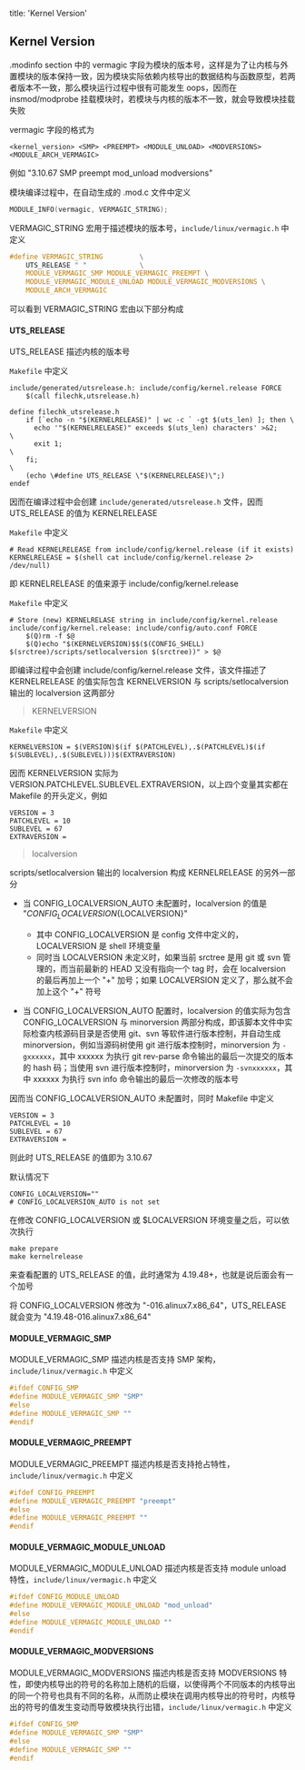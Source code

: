 title: 'Kernel Version'

## Kernel Version

.modinfo section 中的 vermagic 字段为模块的版本号，这样是为了让内核与外置模块的版本保持一致，因为模块实际依赖内核导出的数据结构与函数原型，若两者版本不一致，那么模块运行过程中很有可能发生 oops，因而在 insmod/modprobe 挂载模块时，若模块与内核的版本不一致，就会导致模块挂载失败

vermagic 字段的格式为

```
<kernel_version> <SMP> <PREEMPT> <MODULE_UNLOAD> <MODVERSIONS> <MODULE_ARCH_VERMAGIC>
```

例如 "3.10.67 SMP preempt mod_unload modversions"



模块编译过程中，在自动生成的 <module>.mod.c 文件中定义

```c
MODULE_INFO(vermagic, VERMAGIC_STRING);
```

VERMAGIC_STRING 宏用于描述模块的版本号，`include/linux/vermagic.h` 中定义

```c
#define VERMAGIC_STRING 		\
	UTS_RELEASE " "				\
	MODULE_VERMAGIC_SMP MODULE_VERMAGIC_PREEMPT \
	MODULE_VERMAGIC_MODULE_UNLOAD MODULE_VERMAGIC_MODVERSIONS \
	MODULE_ARCH_VERMAGIC
```

可以看到 VERMAGIC_STRING 宏由以下部分构成


#### UTS_RELEASE

UTS_RELEASE 描述内核的版本号

`Makefile` 中定义

```make
include/generated/utsrelease.h: include/config/kernel.release FORCE
	$(call filechk,utsrelease.h)

define filechk_utsrelease.h
	if [`echo -n "$(KERNELRELEASE)" | wc -c ` -gt $(uts_len) ]; then \
	  echo '"$(KERNELRELEASE)" exceeds $(uts_len) characters' >&2;    \
	  exit 1;                                                         \
	fi;                                                               \
	(echo \#define UTS_RELEASE \"$(KERNELRELEASE)\";)
endef
```

因而在编译过程中会创建 `include/generated/utsrelease.h` 文件，因而 UTS_RELEASE 的值为 KERNELRELEASE


`Makefile` 中定义

```make
# Read KERNELRELEASE from include/config/kernel.release (if it exists)
KERNELRELEASE = $(shell cat include/config/kernel.release 2> /dev/null)
```

即 KERNELRELEASE 的值来源于 include/config/kernel.release


`Makefile` 中定义

```make
# Store (new) KERNELRELASE string in include/config/kernel.release
include/config/kernel.release: include/config/auto.conf FORCE
	$(Q)rm -f $@
	$(Q)echo "$(KERNELVERSION)$$($(CONFIG_SHELL) $(srctree)/scripts/setlocalversion $(srctree))" > $@
```

即编译过程中会创建 include/config/kernel.release 文件，该文件描述了 KERNELRELEASE 的值实际包含 KERNELVERSION 与 scripts/setlocalversion 输出的 localversion 这两部分

> KERNELVERSION

`Makefile` 中定义

```make
KERNELVERSION = $(VERSION)$(if $(PATCHLEVEL),.$(PATCHLEVEL)$(if $(SUBLEVEL),.$(SUBLEVEL)))$(EXTRAVERSION)
```

因而 KERNELVERSION 实际为 VERSION.PATCHLEVEL.SUBLEVEL.EXTRAVERSION，以上四个变量其实都在 Makefile 的开头定义，例如

```make
VERSION = 3
PATCHLEVEL = 10
SUBLEVEL = 67
EXTRAVERSION =
```


> localversion

scripts/setlocalversion 输出的 localversion 构成 KERNELRELEASE 的另外一部分

- 当 CONFIG_LOCALVERSION_AUTO 未配置时，localversion 的值是 "${CONFIG_LOCALVERSION}${LOCALVERSION}"
    - 其中 CONFIG_LOCALVERSION 是 config 文件中定义的，LOCALVERSION 是 shell 环境变量
    - 同时当 LOCALVERSION 未定义时，如果当前 srctree 是用 git 或 svn 管理的，而当前最新的 HEAD 又没有指向一个 tag 时，会在 localversion 的最后再加上一个 "+" 加号；如果 LOCALVERSION 定义了，那么就不会加上这个 "+" 符号

- 当 CONFIG_LOCALVERSION_AUTO 配置时，localversion 的值实际为包含 CONFIG_LOCALVERSION 与 minorversion 两部分构成，即该脚本文件中实际检查内核源码目录是否使用 git、svn 等软件进行版本控制，并自动生成 minorversion，例如当源码树使用 git 进行版本控制时，minorversion 为 `-gxxxxxx`，其中 xxxxxx 为执行 git rev-parse 命令输出的最后一次提交的版本的 hash 码；当使用 svn 进行版本控制时，minorversion 为 `-svnxxxxxx`，其中 xxxxxx 为执行 svn info 命令输出的最后一次修改的版本号



因而当 CONFIG_LOCALVERSION_AUTO 未配置时，同时 Makefile 中定义

```make
VERSION = 3
PATCHLEVEL = 10
SUBLEVEL = 67
EXTRAVERSION =
```

则此时 UTS_RELEASE 的值即为 3.10.67


默认情况下

```
CONFIG_LOCALVERSION=""
# CONFIG_LOCALVERSION_AUTO is not set
```


在修改 CONFIG_LOCALVERSION 或 $LOCALVERSION 环境变量之后，可以依次执行

```
make prepare
make kernelrelease
```

来查看配置的 UTS_RELEASE 的值，此时通常为 4.19.48+，也就是说后面会有一个加号

将 CONFIG_LOCALVERSION 修改为 "-016.alinux7.x86_64"，UTS_RELEASE 就会变为 "4.19.48-016.alinux7.x86_64"


#### MODULE_VERMAGIC_SMP

MODULE_VERMAGIC_SMP 描述内核是否支持 SMP 架构，`include/linux/vermagic.h` 中定义

```c
#ifdef CONFIG_SMP
#define MODULE_VERMAGIC_SMP "SMP"
#else
#define MODULE_VERMAGIC_SMP ""
#endif
```


#### MODULE_VERMAGIC_PREEMPT

MODULE_VERMAGIC_PREEMPT 描述内核是否支持抢占特性，`include/linux/vermagic.h` 中定义

```c
#ifdef CONFIG_PREEMPT
#define MODULE_VERMAGIC_PREEMPT "preempt"
#else
#define MODULE_VERMAGIC_PREEMPT ""
#endif
```

#### MODULE_VERMAGIC_MODULE_UNLOAD

MODULE_VERMAGIC_MODULE_UNLOAD 描述内核是否支持 module unload 特性，`include/linux/vermagic.h` 中定义

```c
#ifdef CONFIG_MODULE_UNLOAD
#define MODULE_VERMAGIC_MODULE_UNLOAD "mod_unload"
#else
#define MODULE_VERMAGIC_MODULE_UNLOAD ""
#endif
```

#### MODULE_VERMAGIC_MODVERSIONS

MODULE_VERMAGIC_MODVERSIONS 描述内核是否支持 MODVERSIONS 特性，即使内核导出的符号的名称加上随机的后缀，以使得两个不同版本的内核导出的同一个符号也具有不同的名称，从而防止模块在调用内核导出的符号时，内核导出的符号的值发生变动而导致模块执行出错，`include/linux/vermagic.h` 中定义

```c
#ifdef CONFIG_SMP
#define MODULE_VERMAGIC_SMP "SMP"
#else
#define MODULE_VERMAGIC_SMP ""
#endif
```
